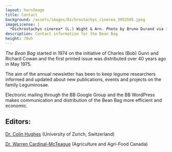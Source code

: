 ```yaml
---
layout: heroImage
title: Contact
background: /assets/images/Dichrostachys_cinerea_3952595.jpeg
imageLicense: |
  *Dichrostachys cinerea* (L.) Wight & Arn. Photo by Bruno Durand via [iNaturalist](https://www.gbif.org/occurrence/1898844739)
description: Contact information for the Bean Bag
height: 70vh
---
```


*The Bean Bag* started in 1974 on the initiative of Charles (Bob) Gunn and Richard Cowan and the first printed issue was distributed over 40 years ago in May 1975.

The aim of the annual newsletter has been to keep legume researchers informed and updated about new publications, events and projects on the family Leguminosae.

Electronic mailing through the BB Google Group and the BB WordPress makes communication and distribution of the Bean Bag more efficient and economic.

## Editors:

[Dr. Colin Hughes](colin.hughes@systbot.uzh.ch) (University of Zurich, Switzerland)

[Dr. Warren Cardinal-McTeague](warren.cardinal-mcteague@canada.ca) (Agriculture and Agri-Food Canada)